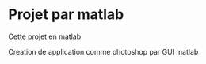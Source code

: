 # Projet par matlab 
Cette  projet en matlab 

Creation de application comme photoshop par GUI matlab
